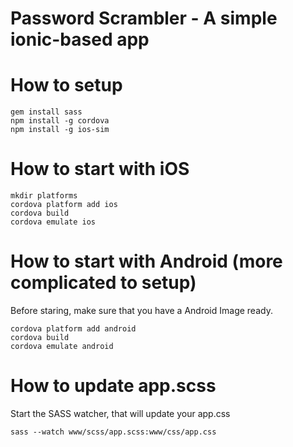 Password Scrambler - A simple ionic-based app
=====================

# How to setup

    gem install sass
    npm install -g cordova
    npm install -g ios-sim

# How to start with iOS

    mkdir platforms
    cordova platform add ios
    cordova build
    cordova emulate ios

# How to start with Android (more complicated to setup)

Before staring, make sure that you have a Android Image ready.

    cordova platform add android
    cordova build
    cordova emulate android

# How to update app.scss

Start the SASS watcher, that will update your app.css

    sass --watch www/scss/app.scss:www/css/app.css